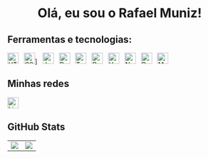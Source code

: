 <h1 align="center">Olá, eu sou o Rafael Muniz! </h1>

###

## Ferramentas e tecnologias:

  <img src="https://img.shields.io/badge/HTML5-282C34?logo=html5&logoColor=E34F26" alt="HTML5 logo" title="HTML5" height="25" />
&nbsp;
  <img src="https://img.shields.io/badge/CSS3-282C34?logo=css3&logoColor=1572B6" alt="CSS3 logo" title="CSS3" height="25" />]
&nbsp;
  <img src="https://img.shields.io/badge/JavaScript-282C34?logo=javascript&logoColor=F7DF1E" alt="JavaScript logo" title="JavaScript" height="25" />
&nbsp;
  <img src="https://img.shields.io/badge/Python-282C34?logo=python&logoColor=1572B6" alt="Python logo" title="Python" height="25" />
&nbsp;
  <img src="https://img.shields.io/badge/TypeScript-282C34?logo=typescript&logoColor=3178C6" alt="TypeScript logo" title="TypeScript" height="25" />
&nbsp;
  <img src="https://img.shields.io/badge/React Native-282C34?logo=react&logoColor=61DAFB" alt="React Native logo" title="React Native" height="25" />
&nbsp;
  <img src="https://img.shields.io/badge/Vue3-282C34?logo=vue3&logoColor=1572B6" alt="Vue3 logo" title="Vue3" height="25" />
&nbsp;
  <img src="https://img.shields.io/badge/Nodejs-282C34?logo=nodejs&logoColor=1572B6" alt="Nodejs logo" title="Nodejs" height="25" />
&nbsp;
  <img src="https://img.shields.io/badge/Docker-282C34?logo=docker&logoColor=1572B6" alt="Docker logo" title="Docker" height="25" />
&nbsp;
  <img src="https://img.shields.io/badge/MySQL-282C34?logo=mysql&logoColor=1572B6" alt="MySQL logo" title="MySQL" height="25" />

## Minhas redes

[<img src="https://img.shields.io/badge/LinkedIn-282C34?logo=linkedin&logoColor=0077B5" alt="LinkedIn logo" title="LinkedIn" height="25" />](https://www.linkedin.com/in/rafaelmnz/)

## GitHub Stats
<table>
<tr><td>

  <a href="https://github.com/anuraghazra/github-readme-stats" rel="noopener noreferrer" target="_blank">
    <img align="center" src="https://github-readme-stats.vercel.app/api?username=rafamnz&show_icons=true&theme=blue-green" />
  </a>

</td><td>

  <a href="https://github.com/anuraghazra/github-readme-stats" rel="noopener noreferrer" target="_blank" target="_blank">
    <img align="center" src="https://github-readme-stats.vercel.app/api/top-langs/?username=rafamnz&layout=compact&theme=blue-green" />
  </a>

</td></tr>
</table>
